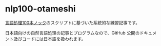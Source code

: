 # nlp100-otameshi

[言語処理100本ノック](www.cl.ecei.tohoku.ac.jp/nlp100)のスクリプトに基づいた系統的な練習記事です。

日本語向けの自然言語処理の記事とプログラムなので、GitHub 公開のドキュメント及びコードには日本語を扱われます。
